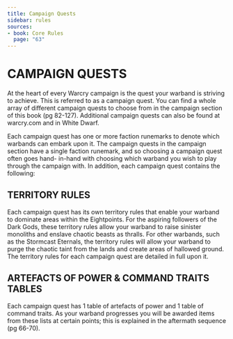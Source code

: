 ```yaml
---
title: Campaign Quests
sidebar: rules
sources:
- book: Core Rules
  page: "63"
---
```


# CAMPAIGN QUESTS

At the heart of every Warcry campaign is the quest your warband is striving to achieve. This is referred to as a campaign quest. You can find a whole array of different campaign quests to choose from in the campaign section of this book (pg 82-127). Additional campaign quests can also be found at warcry.com and in White Dwarf.

Each campaign quest has one or more faction runemarks to denote which warbands can embark upon it. The campaign quests in the campaign section have a single faction runemark, and so choosing a campaign quest often goes hand- in-hand with choosing which warband you wish to play through the campaign with. In addition, each campaign quest contains the following:

## TERRITORY RULES
Each campaign quest has its own territory rules that enable your warband to dominate areas within the Eightpoints. For the aspiring followers of the Dark Gods, these territory rules allow your warband to raise sinister monoliths and enslave chaotic beasts as thralls. For other warbands, such as the Stormcast Eternals, the territory rules will allow your warband to purge the chaotic taint from the lands and create areas of hallowed ground. The territory rules for each campaign quest are detailed in full upon it.

## ARTEFACTS OF POWER & COMMAND TRAITS TABLES

Each campaign quest has 1 table of artefacts of power and 1 table of command traits. As your warband progresses you will be awarded items from these lists at certain points; this is explained in the aftermath sequence (pg 66-70).

